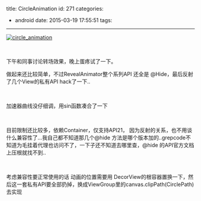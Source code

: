 title: CircleAnimation
id: 271
categories:
  - android
date: 2015-03-19 17:55:51
tags:
---

[![circle_animation](http://dk-exp.com/wp-content/uploads/2015/03/circle_animation.gif)](http://dk-exp.com/wp-content/uploads/2015/03/circle_animation.gif)

&nbsp;

下午和同事讨论转场效果，晚上蛋疼试了一下。

做起来还比较简单，不过RevealAnimator整个系列API 还全是 @Hide，最后反射了几个View的私有API hack了一下..

&nbsp;

加速器曲线没仔细调，用sin函数凑合了一下

&nbsp;

目前限制还比较多，依赖Container，仅支持API21， 因为反射的关系，也不用谈什么兼容性了...我自己都不知道那几个@hide 方法是哪个版本加的..grepcode不知道为毛挂着代理也访问不了，一下子还不知道去哪里查，@hide 的API官方文档上压根就找不到..

&nbsp;

考虑兼容性要正常使用的话 动画的位置需要用 DecorView的根容器置换一下，然后这一套私有API要全部扔掉，换成ViewGroup里的canvas<span class="pl-k">.</span>clipPath(CirclePath)去实现

&nbsp;